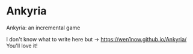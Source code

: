 # Ankyria
Ankyria: an incremental game

I don't know what to write here but -> https://wen1now.github.io/Ankyria/
You'll love it!

